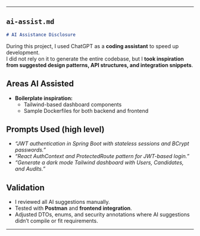 
---

## `ai-assist.md`

```markdown
# AI Assistance Disclosure
```
During this project, I used ChatGPT as a **coding assistant** to speed up development.  
I did not rely on it to generate the entire codebase, but I **took inspiration from suggested design patterns, API structures, and integration snippets**.

## Areas AI Assisted

- **Boilerplate inspiration:**
  - Tailwind-based dashboard components  
  - Sample Dockerfiles for both backend and frontend

## Prompts Used (high level)

- *“JWT authentication in Spring Boot with stateless sessions and BCrypt passwords.”*  
- *“React AuthContext and ProtectedRoute pattern for JWT-based login.”*  
- *“Generate a dark mode Tailwind dashboard with Users, Candidates, and Audits.”*

## Validation

- I reviewed all AI suggestions manually.  
- Tested with **Postman** and **frontend integration**.  
- Adjusted DTOs, enums, and security annotations where AI suggestions didn’t compile or fit requirements.

---